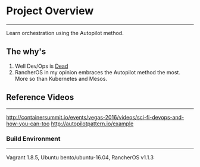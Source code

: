 # Project Overview
***
Learn orchestration using the Autopilot method. 

## The why's
1. Well Dev/Ops is [Dead](https://techcrunch.com/2016/04/07/devops-is-dead-long-live-devops/)
2. RancherOS in my opinion embraces the Autopilot method the most. More so than Kubernetes and Mesos.

## Reference Videos
***
http://containersummit.io/events/vegas-2016/videos/sci-fi-devops-and-how-you-can-too
http://autopilotpattern.io/example

### Build Environment
***
Vagrant 1.8.5,
Ubuntu bento/ubuntu-16.04,
RancherOS v1.1.3

